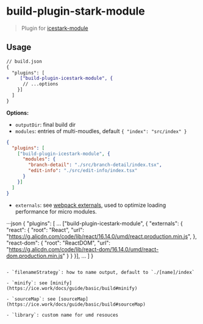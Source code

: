 # build-plugin-stark-module

> Plugin for [icestark-module](https://github.com/ice-lab/icestark)

## Usage

```diff
// build.json
{
  "plugins": [
+    ["build-plugin-icestark-module", {
      // ...options
    }]
  ]
}
```

**Options:**

- `outputDir`: final build dir
- `modules`: entries of multi-moudles, default `{ "index": "src/index" }`

```json
{
  "plugins": [
    ["build-plugin-icestark-module", {
      "modules": {
        "branch-detail": "./src/branch-detail/index.tsx",
        "edit-info": "./src/edit-info/index.tsx"
      }
    }]
  ]
}
```

- `externals`: see [webpack externals](https://webpack.js.org/configuration/externals/#root), used to optimize loading performance for micro modules.

···json
{
  "plugins": [
    ...
    ["build-plugin-icestark-module", {
      "externals": {
        "react": {
          "root": "React",
          "url": "https://g.alicdn.com/code/lib/react/16.14.0/umd/react.production.min.js",
        },
        "react-dom": {
          "root": "ReactDOM",
          "url": "https://g.alicdn.com/code/lib/react-dom/16.14.0/umd/react-dom.production.min.js"
        }
      }
    }],
		...
  ]
}
```

- `filenameStrategy`: how to name output, default to `./[name]/index`

- `minify`: see [minify](https://ice.work/docs/guide/basic/build#minify)

- `sourceMap`: see [sourceMap](https://ice.work/docs/guide/basic/build#sourceMap)

- `library`: custom name for umd resouces
